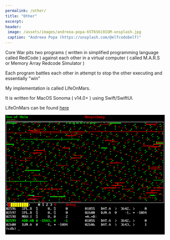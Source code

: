 ```yaml
---
permalink: /other/
title: "Other"
excerpt: 
header:
 image: /assets/images/andreea-popa-6ST6S6i9IGM-unsplash.jpg
 caption: "Andreea Popa (https://unsplash.com/@elfcodobelf)"
---
```


Core War pits two programs ( written in simplified programming language called RedCode ) against each other in a virtual computer ( called M.A.R.S or Memory Array Redcode Simulator )

Each program battles each other in attempt to stop the other executing and essentially "win"

My implementation is called LifeOnMars.

It is written for MacOS Sonoma ( v14.0+ ) using Swift/SwiftUI.

LifeOnMars can be found [here](https://github.com/fatherdougalmaguire/LifeOnMARS "LifeOnMars GitHub repository")

![pMARS screenshot](/assets/images/pmarssdl.png "pMARS screenshot")
 